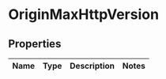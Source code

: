 # OriginMaxHttpVersion

## Properties
Name | Type | Description | Notes
------------ | ------------- | ------------- | -------------
